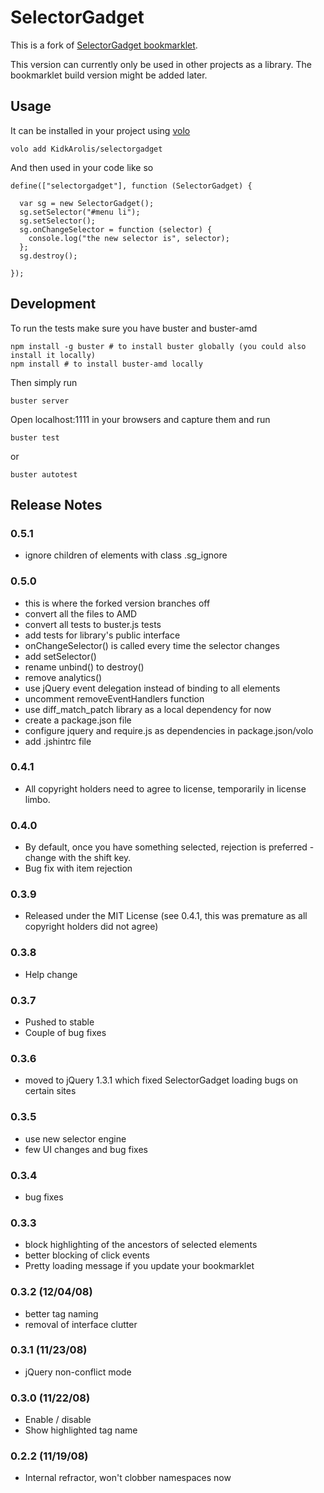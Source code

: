 # SelectorGadget

This is a fork of [SelectorGadget bookmarklet](https://github.com/iterationlabs/selectorgadget).

This version can currently only be used in other projects as a library. The bookmarklet build version might be added later.

## Usage

It can be installed in your project using [volo](https://github.com/volojs/volo)

    volo add KidkArolis/selectorgadget

And then used in your code like so

    define(["selectorgadget"], function (SelectorGadget) {

      var sg = new SelectorGadget();
      sg.setSelector("#menu li");
      sg.setSelector();
      sg.onChangeSelector = function (selector) {
        console.log("the new selector is", selector);
      };
      sg.destroy();

    });

## Development

To run the tests make sure you have buster and buster-amd

    npm install -g buster # to install buster globally (you could also install it locally)    
    npm install # to install buster-amd locally
    
Then simply run

    buster server

Open localhost:1111 in your browsers and capture them and run

    buster test

or

    buster autotest

## Release Notes

### 0.5.1

  - ignore children of elements with class .sg_ignore

### 0.5.0

  - this is where the forked version branches off
  - convert all the files to AMD
  - convert all tests to buster.js tests
  - add tests for library's public interface
  - onChangeSelector() is called every time the selector changes
  - add setSelector()
  - rename unbind() to destroy()
  - remove analytics()
  - use jQuery event delegation instead of binding to all elements
  - uncomment removeEventHandlers function
  - use diff_match_patch library as a local dependency for now
  - create a package.json file
  - configure jquery and require.js as dependencies in package.json/volo
  - add .jshintrc file

### 0.4.1

  - All copyright holders need to agree to license, temporarily in license limbo.

### 0.4.0

  - By default, once you have something selected, rejection is preferred - change with the shift key.
  - Bug fix with item rejection

### 0.3.9

  - Released under the MIT License (see 0.4.1, this was premature as all copyright holders did not agree)

### 0.3.8

  - Help change

### 0.3.7

  - Pushed to stable
  - Couple of bug fixes

### 0.3.6
  - moved to jQuery 1.3.1 which fixed SelectorGadget loading bugs on certain sites

### 0.3.5

  - use new selector engine
  - few UI changes and bug fixes

### 0.3.4

  - bug fixes

### 0.3.3

  - block highlighting of the ancestors of selected elements
  - better blocking of click events
  - Pretty loading message if you update your bookmarklet

### 0.3.2 (12/04/08)

  - better tag naming
  - removal of interface clutter

### 0.3.1 (11/23/08)

  - jQuery non-conflict mode

### 0.3.0 (11/22/08)

  - Enable / disable
  - Show highlighted tag name

### 0.2.2 (11/19/08)

  - Internal refractor, won't clobber namespaces now
